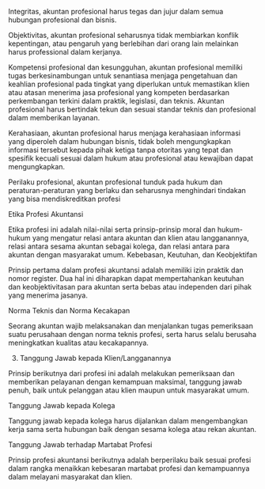 Integritas, akuntan profesional harus tegas dan jujur dalam semua hubungan profesional dan bisnis.

Objektivitas, akuntan profesional seharusnya tidak membiarkan konflik kepentingan, atau pengaruh yang berlebihan dari orang lain melainkan harus professional dalam kerjanya.

Kompetensi profesional dan kesungguhan, akuntan profesional memiliki tugas berkesinambungan untuk senantiasa menjaga pengetahuan dan keahlian profesional pada tingkat yang diperlukan untuk memastikan klien atau atasan menerima jasa profesional yang kompeten berdasarkan perkembangan terkini dalam praktik, legislasi, dan teknis. Akuntan profesional harus bertindak tekun dan sesuai standar teknis dan profesional dalam memberikan layanan.

Kerahasiaan, akuntan profesional harus menjaga kerahasiaan informasi yang diperoleh dalam hubungan bisnis, tidak boleh mengungkapkan informasi tersebut kepada pihak ketiga tanpa otoritas yang tepat dan spesifik kecuali sesuai dalam hukum atau profesional atau kewajiban dapat mengungkapkan.

Perilaku profesional, akuntan profesional tunduk pada hukum dan peraturan-peraturan yang berlaku dan seharusnya menghindari tindakan yang bisa mendiskreditkan profesi

Etika Profesi Akuntansi

Etika profesi ini adalah nilai-nilai serta prinsip-prinsip moral dan hukum-hukum yang mengatur relasi antara akuntan dan klien atau langganannya, relasi antara sesama akuntan sebagai kolega, dan relasi antara para akuntan dengan masyarakat umum.
Kebebasan, Keutuhan, dan Keobjektifan

Prinsip pertama dalam profesi akuntansi adalah memiliki izin praktik dan nomor register. Dua hal ini diharapkan dapat mempertahankan keutuhan dan keobjektivitasan para akuntan serta bebas atau independen dari pihak yang menerima jasanya.

Norma Teknis dan Norma Kecakapan

Seorang akuntan wajib melaksanakan dan menjalankan tugas pemeriksaan suatu perusahaan dengan norma teknis profesi, serta harus selalu berusaha meningkatkan kualitas atau kecakapannya.

3. Tanggung Jawab kepada Klien/Langganannya

Prinsip berikutnya dari profesi ini adalah melakukan pemeriksaan dan memberikan pelayanan dengan kemampuan maksimal, tanggung jawab penuh, baik untuk pelanggan atau klien maupun untuk masyarakat umum.

Tanggung Jawab kepada Kolega

Tanggung jawab kepada kolega harus dijalankan dalam mengembangkan kerja sama serta hubungan baik dengan sesama kolega atau rekan akuntan.

Tanggung Jawab terhadap Martabat Profesi

Prinsip profesi akuntansi berikutnya adalah berperilaku baik sesuai profesi dalam rangka menaikkan kebesaran martabat profesi dan kemampuannya dalam melayani masyarakat dan klien.
